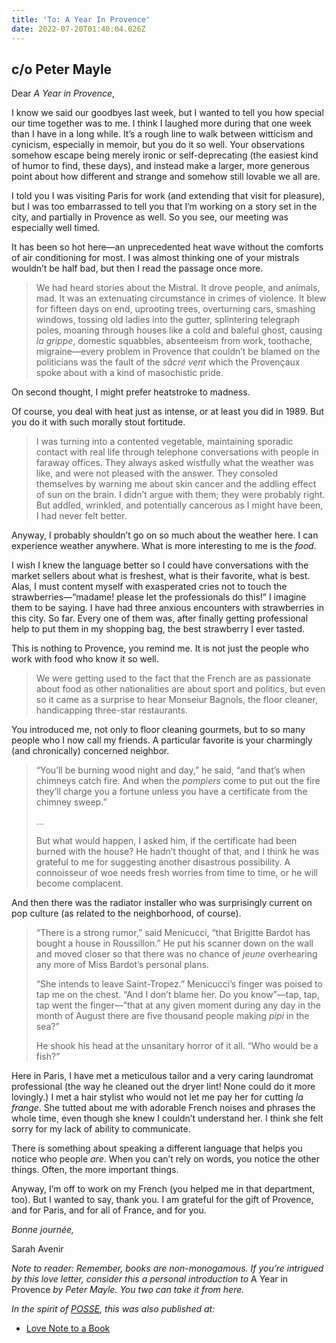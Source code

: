```yaml
---
title: 'To: A Year In Provence'
date: 2022-07-20T01:40:04.026Z
---
```


## c/o Peter Mayle

<p>Dear <em>A Year in Provence</em>,</p><p>I know we said our goodbyes last week, but I wanted to tell you how special our time together was to me. I think I laughed more during that one week than I have in a long while. It’s a rough line to walk between witticism and cynicism, especially in memoir, but you do it so well. Your observations somehow escape being merely ironic or self-deprecating (the easiest kind of humor to find, these days), and instead make a larger, more generous point about how different and strange and somehow still lovable we all are.</p><p>I told you I was visiting Paris for work (and extending that visit for pleasure), but I was too embarrassed to tell you that I’m working on a story set in the city, and partially in Provence as well. So you see, our meeting was especially well timed. </p><p>It has been so hot here—an unprecedented heat wave without the comforts of air conditioning for most. I was almost thinking one of your mistrals wouldn’t be half bad, but then I read the passage once more.</p><blockquote><p>We had heard stories about the Mistral. It drove people, and animals, mad. It was an extenuating circumstance in crimes of violence. It blew for fifteen days on end, uprooting trees, overturning cars, smashing windows, tossing old ladies into the gutter, splintering telegraph poles, moaning through houses like a cold and baleful ghost, causing <em>la grippe</em>, domestic squabbles, absenteeism from work, toothache, migraine—every problem in Provence that couldn’t be blamed on the politicians was the fault of the <em>sâcré vent </em>which the Provençaux spoke about with a kind of masochistic pride.</p></blockquote><p>On second thought, I might prefer heatstroke to madness. </p><p>Of course, you deal with heat just as intense, or at least you did in 1989. But you do it with such morally stout fortitude.</p><blockquote><p>I was turning into a contented vegetable, maintaining sporadic contact with real life through telephone conversations with people in faraway offices. They always asked wistfully what the weather was like, and were not pleased with the answer. They consoled themselves by warning me about skin cancer and the addling effect of sun on the brain. I didn’t argue with them; they were probably right. But addled, wrinkled, and potentially cancerous as I might have been, I had never felt better.</p></blockquote><p>Anyway, I probably shouldn’t go on so much about the weather here. I can experience weather anywhere. What is more interesting to me is the <em>food</em>.</p><p>I wish I knew the language better so I could have conversations with the market sellers about what is freshest, what is their favorite, what is best. Alas, I must content myself with exasperated cries not to touch the strawberries—“madame! please let the professionals do this!” I imagine them to be saying. I have had three anxious encounters with strawberries in this city. So far. Every one of them was, after finally getting professional help to put them in my shopping bag, the best strawberry I ever tasted.</p><p>This is nothing to Provence, you remind me. It is not just the people who work with food who know it so well.</p><blockquote><p>We were getting used to the fact that the French are as passionate about food as other nationalities are about sport and politics, but even so it came as a surprise to hear Monseiur Bagnols, the floor cleaner, handicapping three-star restaurants.</p></blockquote><p>You introduced me, not only to floor cleaning gourmets, but to so many people who I now call my friends. A particular favorite is your charmingly (and chronically) concerned neighbor.</p><blockquote><p>“You’ll be burning wood night and day,” he said, “and that’s when chimneys catch fire. And when the <em>pompiers</em> come to put out the fire they’ll charge you a fortune unless you have a certificate from the chimney sweep.”</p><p>…</p><p>But what would happen, I asked him, if the certificate had been burned with the house? He hadn’t thought of that, and I think he was grateful to me for suggesting another disastrous possibility. A connoisseur of woe needs fresh worries from time to time, or he will become complacent.</p></blockquote><p>And then there was the radiator installer who was surprisingly current on pop culture (as related to the neighborhood, of course).</p><blockquote><p>“There is a strong rumor,” said Menicucci, “that Brigitte Bardot has bought a house in Roussillon.” He put his scanner down on the wall and moved closer so that there was no chance of <em>jeune</em> overhearing any more of Miss Bardot’s personal plans.</p><p>“She intends to leave Saint-Tropez.” Menicucci’s finger was poised to tap me on the chest. “And I don’t blame her. Do you know”—tap, tap, tap went the finger—“that at any given moment during any day in the month of August there are five thousand people making <em>pipi</em> in the sea?”</p><p>He shook his head at the unsanitary horror of it all. “Who would be a fish?”</p></blockquote><p>Here in Paris, I have met a meticulous tailor and a very caring laundromat professional (the way he cleaned out the dryer lint! None could do it more lovingly.) I met a hair stylist who would not let me pay her for cutting <em>la frange</em>. She tutted about me with adorable French noises and phrases the whole time, even though she knew I couldn’t understand her. I think she felt sorry for my lack of ability to communicate.</p><p>There is something about speaking a different language that helps you notice who people <em>are</em>. When you can’t rely on words, you notice the other things. Often, the more important things.</p><p>Anyway, I’m off to work on my French (you helped me in that department, too). But I wanted to say, thank you. I am grateful for the gift of Provence, and for Paris, and for all of France, and for you.</p><p><em>Bonne journée,</em></p><p>Sarah Avenir</p><p><em>Note to reader: Remember, books are non-monogamous. If you’re intrigued by this love letter, consider this a personal introduction to </em>A Year in Provence<em> by Peter Mayle. You two can take it from here.</em></p>

*In the spirit of [POSSE](https://indieweb.org/POSSE), this was also published at:*

* [Love Note to a Book](https://lovenotetoabook.substack.com/p/to-a-year-in-provence)